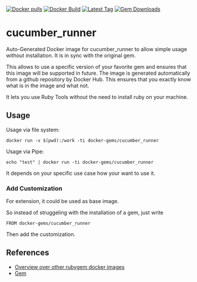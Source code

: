 [![Docker pulls](https://img.shields.io/docker/pulls/rubygem/cucumber_runner.svg)](https://hub.docker.com/r/rubygem/cucumber_runner/)
[![Docker Build](https://img.shields.io/docker/automated/rubygem/cucumber_runner.svg)](https://hub.docker.com/r/rubygem/cucumber_runner/)
[![Latest Tag](https://img.shields.io/github/tag/docker-rubygem/cucumber_runner.svg)](https://hub.docker.com/r/rubygem/cucumber_runner/)
[![Gem Downloads](https://img.shields.io/gem/dt/cucumber_runner.svg)](https://rubygems.org/gems/cucumber_runner/)
# cucumber_runner

Auto-Generated Docker image for cucumber_runner to allow simple usage without installation.
It is in sync with the original gem.

This allows to use a specific version of your favorite gem and ensures that this image will be supported in future.
The image is generated automatically from a github repository by Docker Hub.
This ensures that you exactly know what is in the image and what not.

It lets you use Ruby Tools without the need to install ruby on your machine.

## Usage

Usage via file system:

`docker run -v $(pwd):/work -ti docker-gems/cucumber_runner`

Usage via Pipe:

`echo "test" | docker run -ti docker-gems/cucumber_runner`

It depends on your specific use case how your want to use it.

### Add Customization

For extension, it could be used as base image.

So instead of struggeling with the installation of a gem, just write

`FROM docker-gems/cucumber_runner`

Then add the customization.

## References

 - [Overview over other rubygem docker images](https://github.com/thinkbot/docker-rubygem)
 - [Gem](https://rubygems.org/gems/cucumber_runner/)
